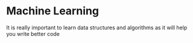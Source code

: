 # Machine Learning

It is really important to learn data structures and algorithms as it will help
you write better code
